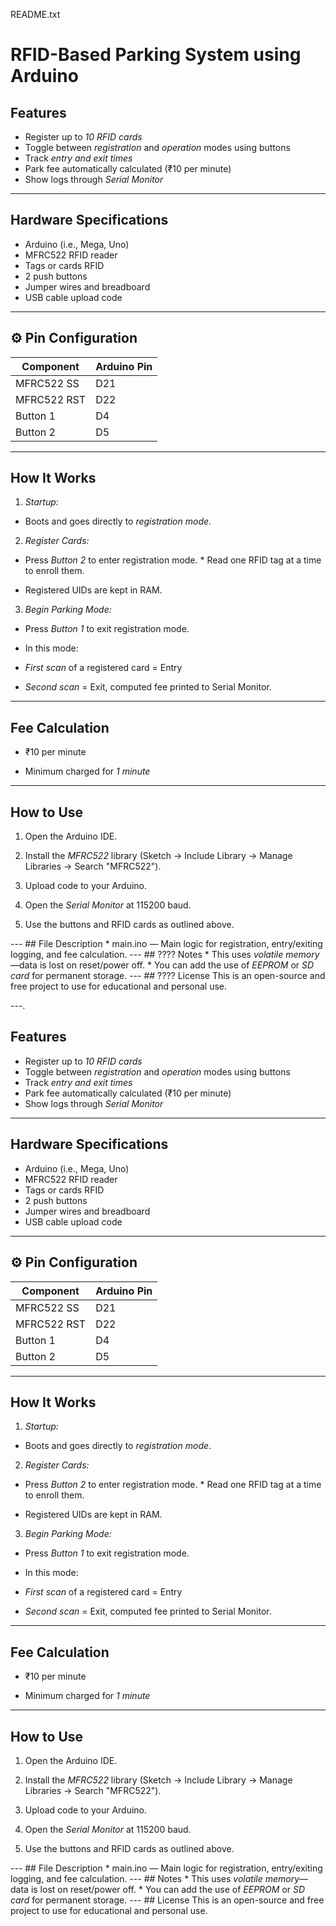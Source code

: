 README.txt

# RFID-Based Parking System using Arduino

## Features

* Register up to *10 RFID cards*
* Toggle between *registration* and *operation* modes using buttons
* Track *entry and exit times*
* Park fee automatically calculated (₹10 per minute)
* Show logs through *Serial Monitor*

---

## Hardware Specifications

* Arduino (i.e., Mega, Uno)
* MFRC522 RFID reader
* Tags or cards RFID
* 2 push buttons
* Jumper wires and breadboard
* USB cable upload code

---

## ⚙ Pin Configuration

| Component   | Arduino Pin |
| ------------ | ------------ |
| MFRC522 SS | D21          |
| MFRC522 RST | D22         |
| Button 1    | D4          |
| Button 2    | D5          |

---

## How It Works

1. *Startup:*

* Boots and goes directly to *registration mode*.

2. *Register Cards:*

* Press *Button 2* to enter registration mode. * Read one RFID tag at a time to enroll them.

* Registered UIDs are kept in RAM.

3. *Begin Parking Mode:*

* Press *Button 1* to exit registration mode.

* In this mode:

* *First scan* of a registered card = Entry

* *Second scan* = Exit, computed fee printed to Serial Monitor.

---

## Fee Calculation

* ₹10 per minute

* Minimum charged for *1 minute*

---

## How to Use

1. Open the Arduino IDE.

2. Install the *MFRC522* library (Sketch → Include Library → Manage Libraries → Search "MFRC522").

3. Upload code to your Arduino.

4. Open the *Serial Monitor* at 115200 baud.

5. Use the buttons and RFID cards as outlined above.

--- ## File Description * main.ino — Main logic for registration, entry/exiting logging, and fee calculation. --- ## ???? Notes * This uses *volatile memory*—data is lost on reset/power off. * You can add the use of *EEPROM* or *SD card* for permanent storage. --- ## ???? License This is an open-source and free project to use for educational and personal use.

---.

## Features

* Register up to *10 RFID cards*
* Toggle between *registration* and *operation* modes using buttons
* Track *entry and exit times*
* Park fee automatically calculated (₹10 per minute)
* Show logs through *Serial Monitor*

---

## Hardware Specifications

* Arduino (i.e., Mega, Uno)
* MFRC522 RFID reader
* Tags or cards RFID
* 2 push buttons
* Jumper wires and breadboard
* USB cable upload code

---

## ⚙ Pin Configuration

| Component   | Arduino Pin |
| ------------ | ------------ |
| MFRC522 SS | D21          |
| MFRC522 RST | D22         |
| Button 1    | D4          |
| Button 2    | D5          |

---

## How It Works

1. *Startup:*

* Boots and goes directly to *registration mode*.

2. *Register Cards:*

* Press *Button 2* to enter registration mode. * Read one RFID tag at a time to enroll them.

* Registered UIDs are kept in RAM.

3. *Begin Parking Mode:*

* Press *Button 1* to exit registration mode.

* In this mode:

* *First scan* of a registered card = Entry

* *Second scan* = Exit, computed fee printed to Serial Monitor.

---

## Fee Calculation

* ₹10 per minute

* Minimum charged for *1 minute*

---

## How to Use

1. Open the Arduino IDE.

2. Install the *MFRC522* library (Sketch → Include Library → Manage Libraries → Search "MFRC522").

3. Upload code to your Arduino.

4. Open the *Serial Monitor* at 115200 baud.

5. Use the buttons and RFID cards as outlined above.

--- ## File Description * main.ino — Main logic for registration, entry/exiting logging, and fee calculation. --- ##  Notes * This uses *volatile memory*—data is lost on reset/power off. * You can add the use of *EEPROM* or *SD card* for permanent storage. --- ##  License This is an open-source and free project to use for educational and personal use.
